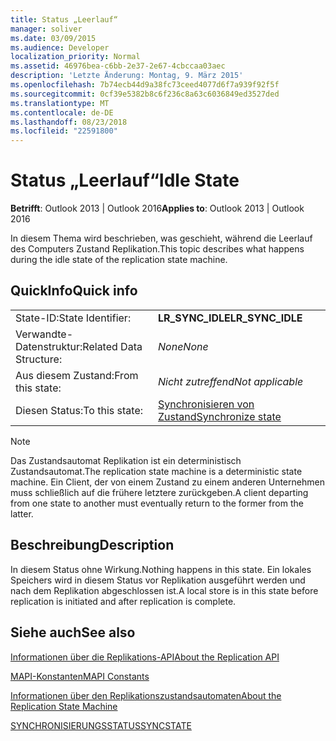 ```yaml
---
title: Status „Leerlauf“
manager: soliver
ms.date: 03/09/2015
ms.audience: Developer
localization_priority: Normal
ms.assetid: 46976bea-c6bb-2e37-2e67-4cbccaa03aec
description: 'Letzte Änderung: Montag, 9. März 2015'
ms.openlocfilehash: 7b74ecb44d9a38fc73ceed4077d6f7a939f92f5f
ms.sourcegitcommit: 0cf39e5382b8c6f236c8a63c6036849ed3527ded
ms.translationtype: MT
ms.contentlocale: de-DE
ms.lasthandoff: 08/23/2018
ms.locfileid: "22591800"
---
```

# <a name="idle-state"></a><span data-ttu-id="71556-103">Status „Leerlauf“</span><span class="sxs-lookup"><span data-stu-id="71556-103">Idle State</span></span>

  
  
<span data-ttu-id="71556-104">**Betrifft**: Outlook 2013 | Outlook 2016</span><span class="sxs-lookup"><span data-stu-id="71556-104">**Applies to**: Outlook 2013 | Outlook 2016</span></span> 
  
 <span data-ttu-id="71556-105">In diesem Thema wird beschrieben, was geschieht, während die Leerlauf des Computers Zustand Replikation.</span><span class="sxs-lookup"><span data-stu-id="71556-105">This topic describes what happens during the idle state of the replication state machine.</span></span> 
  
## <a name="quick-info"></a><span data-ttu-id="71556-106">QuickInfo</span><span class="sxs-lookup"><span data-stu-id="71556-106">Quick info</span></span>

|||
|:-----|:-----|
|<span data-ttu-id="71556-107">State-ID:</span><span class="sxs-lookup"><span data-stu-id="71556-107">State Identifier:</span></span>  <br/> |<span data-ttu-id="71556-108">**LR_SYNC_IDLE**</span><span class="sxs-lookup"><span data-stu-id="71556-108">**LR_SYNC_IDLE**</span></span> <br/> |
|<span data-ttu-id="71556-109">Verwandte-Datenstruktur:</span><span class="sxs-lookup"><span data-stu-id="71556-109">Related Data Structure:</span></span>  <br/> | <span data-ttu-id="71556-110">*None*</span><span class="sxs-lookup"><span data-stu-id="71556-110">*None*</span></span>  <br/> |
|<span data-ttu-id="71556-111">Aus diesem Zustand:</span><span class="sxs-lookup"><span data-stu-id="71556-111">From this state:</span></span>  <br/> | <span data-ttu-id="71556-112">*Nicht zutreffend*</span><span class="sxs-lookup"><span data-stu-id="71556-112">*Not applicable*</span></span>  <br/> |
|<span data-ttu-id="71556-113">Diesen Status:</span><span class="sxs-lookup"><span data-stu-id="71556-113">To this state:</span></span>  <br/> |[<span data-ttu-id="71556-114">Synchronisieren von Zustand</span><span class="sxs-lookup"><span data-stu-id="71556-114">Synchronize state</span></span>](synchronize-state.md) <br/> |
   
> [!NOTE]
> <span data-ttu-id="71556-115">Das Zustandsautomat Replikation ist ein deterministisch Zustandsautomat.</span><span class="sxs-lookup"><span data-stu-id="71556-115">The replication state machine is a deterministic state machine.</span></span> <span data-ttu-id="71556-116">Ein Client, der von einem Zustand zu einem anderen Unternehmen muss schließlich auf die frühere letztere zurückgeben.</span><span class="sxs-lookup"><span data-stu-id="71556-116">A client departing from one state to another must eventually return to the former from the latter.</span></span> 
  
## <a name="description"></a><span data-ttu-id="71556-117">Beschreibung</span><span class="sxs-lookup"><span data-stu-id="71556-117">Description</span></span>

<span data-ttu-id="71556-118">In diesem Status ohne Wirkung.</span><span class="sxs-lookup"><span data-stu-id="71556-118">Nothing happens in this state.</span></span> <span data-ttu-id="71556-119">Ein lokales Speichers wird in diesem Status vor Replikation ausgeführt werden und nach dem Replikation abgeschlossen ist.</span><span class="sxs-lookup"><span data-stu-id="71556-119">A local store is in this state before replication is initiated and after replication is complete.</span></span>
  
## <a name="see-also"></a><span data-ttu-id="71556-120">Siehe auch</span><span class="sxs-lookup"><span data-stu-id="71556-120">See also</span></span>



[<span data-ttu-id="71556-121">Informationen über die Replikations-API</span><span class="sxs-lookup"><span data-stu-id="71556-121">About the Replication API</span></span>](about-the-replication-api.md)
  
[<span data-ttu-id="71556-122">MAPI-Konstanten</span><span class="sxs-lookup"><span data-stu-id="71556-122">MAPI Constants</span></span>](mapi-constants.md)
  
[<span data-ttu-id="71556-123">Informationen über den Replikationszustandsautomaten</span><span class="sxs-lookup"><span data-stu-id="71556-123">About the Replication State Machine</span></span>](about-the-replication-state-machine.md)
  
[<span data-ttu-id="71556-124">SYNCHRONISIERUNGSSTATUS</span><span class="sxs-lookup"><span data-stu-id="71556-124">SYNCSTATE</span></span>](syncstate.md)

